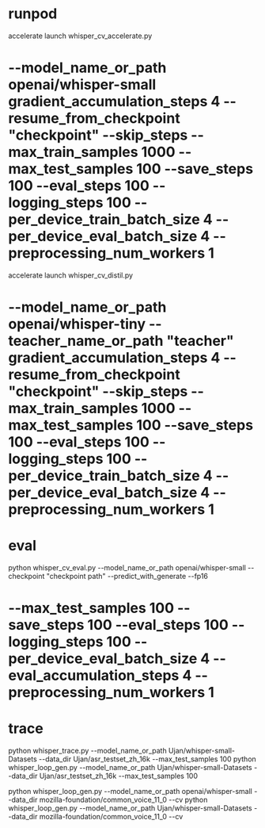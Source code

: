 # runpod

accelerate launch whisper_cv_accelerate.py 
# --model_name_or_path openai/whisper-small gradient_accumulation_steps 4 --resume_from_checkpoint "checkpoint" --skip_steps --max_train_samples 1000 --max_test_samples 100 --save_steps 100 --eval_steps 100 --logging_steps 100 --per_device_train_batch_size 4 --per_device_eval_batch_size 4 --preprocessing_num_workers 1

accelerate launch whisper_cv_distil.py 
# --model_name_or_path openai/whisper-tiny --teacher_name_or_path "teacher" gradient_accumulation_steps 4 --resume_from_checkpoint "checkpoint" --skip_steps --max_train_samples 1000 --max_test_samples 100 --save_steps 100 --eval_steps 100 --logging_steps 100 --per_device_train_batch_size 4 --per_device_eval_batch_size 4 --preprocessing_num_workers 1



# eval

python whisper_cv_eval.py --model_name_or_path openai/whisper-small --checkpoint "checkpoint path" --predict_with_generate --fp16
# --max_test_samples 100 --save_steps 100 --eval_steps 100 --logging_steps 100 --per_device_eval_batch_size 4 --eval_accumulation_steps 4 --preprocessing_num_workers 1


# trace
python whisper_trace.py --model_name_or_path Ujan/whisper-small-Datasets --data_dir Ujan/asr_testset_zh_16k --max_test_samples 100
python whisper_loop_gen.py --model_name_or_path Ujan/whisper-small-Datasets --data_dir Ujan/asr_testset_zh_16k --max_test_samples 100

python whisper_loop_gen.py --model_name_or_path openai/whisper-small --data_dir mozilla-foundation/common_voice_11_0 --cv
python whisper_loop_gen.py --model_name_or_path Ujan/whisper-small-Datasets --data_dir mozilla-foundation/common_voice_11_0 --cv

